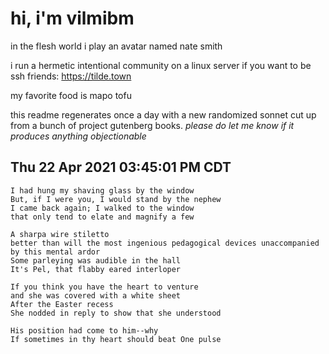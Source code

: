 # hi, i'm vilmibm

in the flesh world i play an avatar named nate smith

i run a hermetic intentional community on a linux server if you want to be ssh friends: https://tilde.town

my favorite food is mapo tofu

this readme regenerates once a day with a new randomized sonnet cut up from a bunch of project gutenberg books.
_please do let me know if it produces anything objectionable_

## Thu 22 Apr 2021 03:45:01 PM CDT

    I had hung my shaving glass by the window
    But, if I were you, I would stand by the nephew
    I came back again; I walked to the window
    that only tend to elate and magnify a few
    
    A sharpa wire stiletto
    better than will the most ingenious pedagogical devices unaccompanied by this mental ardor
    Some parleying was audible in the hall
    It's Pel, that flabby eared interloper
    
    If you think you have the heart to venture
    and she was covered with a white sheet
    After the Easter recess
    She nodded in reply to show that she understood
    
    His position had come to him--why
    If sometimes in thy heart should beat One pulse
